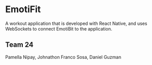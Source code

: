 # EmotiFit

 A workout application that is developed with React Native, and uses WebSockets to connect EmotiBit to the application.

## Team 24

Pamella Nipay, Johnathon Franco Sosa, Daniel Guzman
